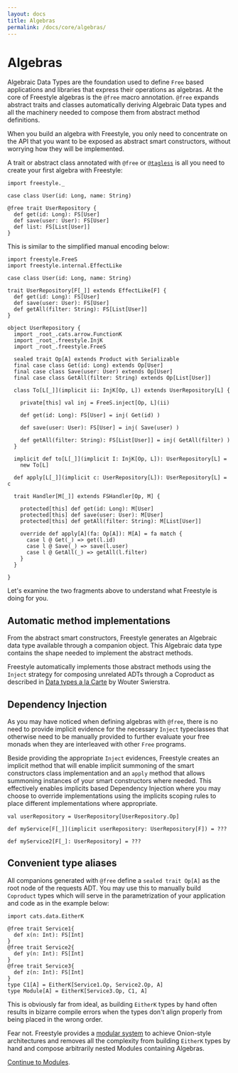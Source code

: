 ```yaml
---
layout: docs
title: Algebras
permalink: /docs/core/algebras/
---
```


# Algebras

Algebraic Data Types are the foundation used to define `Free` based applications and libraries that express their operations as algebras. At the core of Freestyle algebras is the `@free` macro annotation. `@free` expands abstract traits and classes automatically deriving Algebraic Data types and all the machinery needed to compose them from abstract method definitions.

When you build an algebra with Freestyle, you only need to concentrate on the API that you want to be exposed as abstract smart constructors, without worrying how they will be implemented.

A trait or abstract class annotated with `@free` or [`@tagless`](../tagless/) is all you need to create your first algebra with Freestyle:

```tut:book
import freestyle._

case class User(id: Long, name: String)

@free trait UserRepository {
  def get(id: Long): FS[User]
  def save(user: User): FS[User]
  def list: FS[List[User]]
}
```

This is similar to the simplified manual encoding below:

```tut:book
import freestyle.FreeS
import freestyle.internal.EffectLike

case class User(id: Long, name: String)

trait UserRepository[F[_]] extends EffectLike[F] {
  def get(id: Long): FS[User]
  def save(user: User): FS[User]
  def getAll(filter: String): FS[List[User]]
}

object UserRepository {
  import _root_.cats.arrow.FunctionK
  import _root_.freestyle.InjK
  import _root_.freestyle.FreeS

  sealed trait Op[A] extends Product with Serializable
  final case class Get(id: Long) extends Op[User]
  final case class Save(user: User) extends Op[User]
  final case class GetAll(filter: String) extends Op[List[User]]

  class To[L[_]](implicit ii: InjK[Op, L]) extends UserRepository[L] {

    private[this] val inj = FreeS.inject[Op, L](ii)

    def get(id: Long): FS[User] = inj( Get(id) )

    def save(user: User): FS[User] = inj( Save(user) )

    def getAll(filter: String): FS[List[User]] = inj( GetAll(filter) )
  }

  implicit def to[L[_]](implicit I: InjK[Op, L]): UserRepository[L] =
    new To[L]

  def apply[L[_]](implicit c: UserRepository[L]): UserRepository[L] = c

  trait Handler[M[_]] extends FSHandler[Op, M] {

    protected[this] def get(id: Long): M[User]
    protected[this] def save(user: User): M[User]
    protected[this] def getAll(filter: String): M[List[User]]

    override def apply[A](fa: Op[A]): M[A] = fa match {
      case l @ Get(_) => get(l.id)
      case l @ Save(_) => save(l.user)
      case l @ GetAll(_) => getAll(l.filter)
    }
  }

}
```

Let's examine the two fragments above to understand what Freestyle is doing for you.

## Automatic method implementations

From the abstract smart constructors, Freestyle generates an Algebraic data type available through a companion object.
This Algebraic data type contains the shape needed to implement the abstract methods.

Freestyle automatically implements those abstract methods using the `Inject` strategy for composing unrelated ADTs through a Coproduct as described
in [Data types a la Carte](http://www.cs.ru.nl/~W.Swierstra/Publications/DataTypesALaCarte.pdf) by Wouter Swierstra.

## Dependency Injection

As you may have noticed when defining algebras with `@free`, there is no need to provide implicit evidence for the necessary `Inject` typeclasses that otherwise need to be manually provided to further evaluate your free monads when they are interleaved with other `Free` programs.

Beside providing the appropriate `Inject` evidences,  Freestyle creates an implicit method that will enable implicit summoning of the smart
constructors class implementation and an `apply` method that allows summoning instances of your smart constructors where needed.
This effectively enables implicits based Dependency Injection where you may choose to override implementations
using the implicits scoping rules to place different implementations where appropriate.

```tut:book
val userRepository = UserRepository[UserRepository.Op]
```

```tut:book
def myService[F[_]](implicit userRepository: UserRepository[F]) = ???
```

```tut:book
def myService2[F[_]: UserRepository] = ???
```

## Convenient type aliases

All companions generated with `@free` define a `sealed trait Op[A]` as the root node of the requests ADT.
You may use this to manually build `Coproduct` types which will serve in the parametrization of your application and code as in the example below:

```tut:book
import cats.data.EitherK

@free trait Service1{
  def x(n: Int): FS[Int]
}
@free trait Service2{
  def y(n: Int): FS[Int]
}
@free trait Service3{
  def z(n: Int): FS[Int]
}
type C1[A] = EitherK[Service1.Op, Service2.Op, A]
type Module[A] = EitherK[Service3.Op, C1, A]
```

This is obviously far from ideal, as building `EitherK` types by hand often results in bizarre compile errors
when the types don't align properly from being placed in the wrong order.

Fear not. Freestyle provides a [modular system](../modules/) to achieve Onion-style architectures
and removes all the complexity from building `EitherK` types by hand and compose arbitrarily nested Modules containing Algebras.

[Continue to Modules](../modules/).
